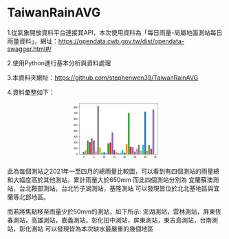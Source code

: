 # TaiwanRainAVG

1.從氣象開放資料平台連接其API，本次使用資料為「每日雨量-局屬地面測站每日雨量資料」，網址：https://opendata.cwb.gov.tw/dist/opendata-swagger.html#/

2.使用Python進行基本分析與資料處理

3.本資料夾網址：https://github.com/stephenwen39/TaiwanRainAVG

4.資料彙整如下：
<p align="center"><img width="40%" src="barchart.png" /></p>

此為每個測站之2021年一至四月的總雨量比較圖，可以看到有四個測站的雨量總和大幅度高於其他測站，累計雨量大於650mm
而此四個測站分別為 宜蘭蘇澳測站，台北鞍部測站，台北竹子湖測站，基隆測站
可以發現皆位於北北基地區與宜蘭等北部地區。

而若將焦點移至雨量少於50mm的測站，如下所示:
澎湖測站，雲林測站，屏東恆春測站，高雄測站，嘉義測站，彰化田中測站，屏東測站，東吉島測站，台南測站，彰化測站
可以發現皆為本次缺水最嚴重的幾個地區
